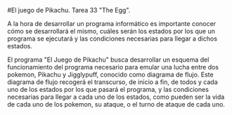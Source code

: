 #El juego de Pikachu. Tarea 33 "The Egg".

A la hora de desarrollar un programa informático es importante conocer
cómo se desarrollará el mismo, cuáles serán los estados por los que un programa se ejecutará
y las condiciones necesarias para llegar a dichos estados.

El programa "El Juego de Pikachu" busca desarrollar un esquema del funcionamiento del programa
necesario para emular una lucha entre dos pokemon, Pikachu y Jigglypuff, conocido como diagrama de flujo. 
Este diagrama de flujo recogerá el transcurso, de inicio a fin, de todos y cada uno de los estados por los que
pasará el programa, y las condiciones necesarias para llegar a cada uno de los estados, como pueden ser la vida
de cada uno de los pokemon, su ataque, o el turno de ataque de cada uno.